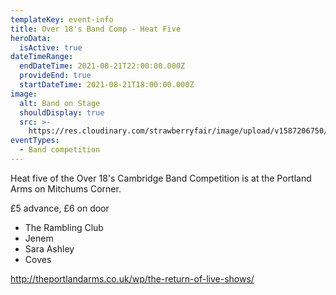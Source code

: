```yaml
---
templateKey: event-info
title: Over 18's Band Comp - Heat Five
heroData:
  isActive: true
dateTimeRange:
  endDateTime: 2021-08-21T22:00:00.000Z
  provideEnd: true
  startDateTime: 2021-08-21T18:00:00.000Z
image:
  alt: Band on Stage
  shouldDisplay: true
  src: >-
    https://res.cloudinary.com/strawberryfair/image/upload/v1587206750/Events/band-comp-jump_bbclzx.jpg
eventTypes:
  - Band competition
---
```

Heat five of the Over 18's Cambridge Band Competition is at the Portland Arms on Mitchums Corner. 

£5 advance, £6 on door

* The Rambling Club
* Jenem
* Sara Ashley
* Coves

<http://theportlandarms.co.uk/wp/the-return-of-live-shows/>
